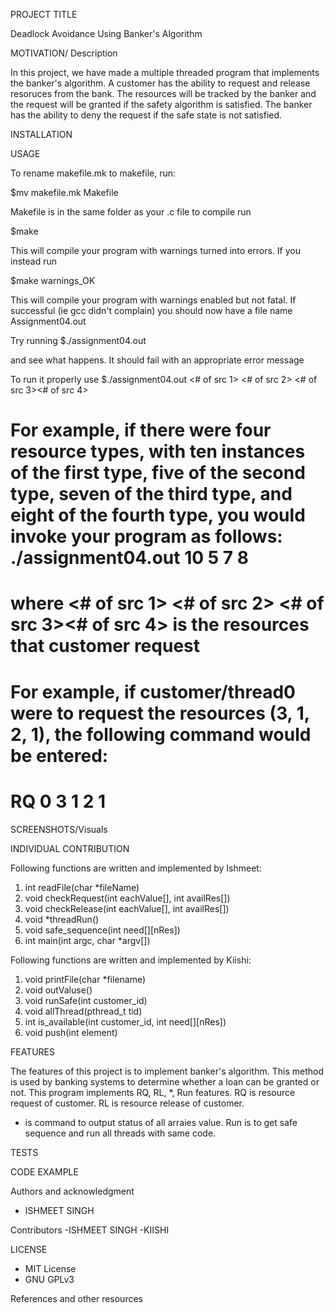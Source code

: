 PROJECT TITLE

Deadlock Avoidance Using Banker's Algorithm

MOTIVATION/ Description

In this project, we have made a multiple threaded program that implements the banker's algorithm. A customer has the ability to request and release resoruces from the bank. The resources will be tracked by the banker and the request will be granted if the safety algorithm is satisfied. The banker has the ability to deny the request if the safe state is not satisfied. 

INSTALLATION


USAGE

To rename makefile.mk to makefile, run:

$mv makefile.mk Makefile

Makefile is in the same folder as your .c file to compile run

$make

This will compile your program with warnings turned into errors. If you instead run

$make warnings_OK

This will compile your program with warnings enabled but not fatal. If successful (ie gcc didn't complain) you should now have a file name Assignment04.out

Try running
$./assignment04.out

and see what happens. It should fail with an appropriate error message

To run it properly use
$./assignment04.out <# of src 1> <# of src 2> <# of src 3><# of src 4>

# For example, if there were four resource types, with ten instances of the first type, five of the second type, seven of the third type, and eight of the fourth type, you would invoke your program as follows: ./assignment04.out 10 5 7 8

# where <# of src 1> <# of src 2> <# of src 3><# of src 4> is the resources that customer request 
# For example, if customer/thread0 were to request the resources (3, 1, 2, 1), the following command would be entered:
#                                          RQ 0 3 1 2 1

SCREENSHOTS/Visuals



INDIVIDUAL CONTRIBUTION 

Following functions are written and implemented by Ishmeet:
1) int readFile(char *fileName)
2) void checkRequest(int eachValue[], int availRes[])
3) void checkRelease(int eachValue[], int availRes[])
4) void *threadRun()
5) void safe_sequence(int need[][nRes])
6) int main(int argc, char *argv[])

Following functions are written and implemented by Kiishi:
1) void printFile(char *filename)
2) void outValuse()
3) void runSafe(int customer_id)
4) void allThread(pthread_t tid)
5) int is_available(int customer_id, int need[][nRes])
6) void push(int element)

FEATURES

The features of this project is to implement banker's algorithm. This method is used by banking systems to determine whether a loan can be granted or not. This program implements RQ, RL, *, Run features.
RQ is resource request of customer.
RL is resource release of customer.
* is command to output status of all arraies value.
Run is to get safe sequence and run all threads with same code.

TESTS

CODE EXAMPLE 

Authors and acknowledgment
- ISHMEET SINGH 

Contributors
-ISHMEET SINGH
-KIISHI 


LICENSE
- MIT License
- GNU GPLv3

References and other resources